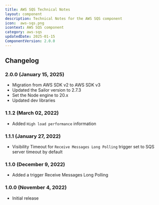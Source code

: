 ```yaml
---
title: AWS SQS Technical Notes
layout: component
description: Technical Notes for the AWS SQS component
icon:  aws-sqs.png
icontext: AWS SQS component
category: aws-sqs
updatedDate: 2025-01-15
ComponentVersion: 2.0.0
---
```


## Changelog

### 2.0.0 (January 15, 2025)

* Migration from AWS SDK v2 to AWS SDK v3
* Updated the Sailor version to 2.7.3
* Set the Node engine to 20.x
* Updated dev libraries

### 1.1.2 (March 02, 2022)

* Added `High load performance` information

### 1.1.1 (January 27, 2022)

* Visibility Timeout for `Receive Messages Long Polling` trigger set to SQS server timeout by default

### 1.1.0 (December 9, 2022)

* Added a trigger Receive Messages Long Polling

### 1.0.0 (November 4, 2022)

* Initial release
